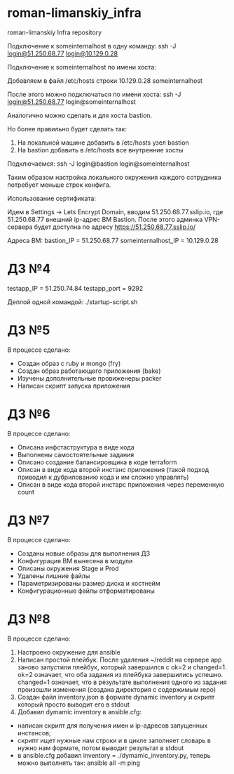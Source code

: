 # roman-limanskiy_infra
roman-limanskiy Infra repository

Подключение к someinternalhost в одну команду:
ssh -J login@51.250.68.77 login@10.129.0.28

Подключение к someinternalhost по имени хоста:

Добавляем в файл /etc/hosts строки
10.129.0.28     someinternalhost

После этого можно подключаться по имени хоста:
ssh -J login@51.250.68.77 login@someinternalhost

Аналогично можно сделать и для хоста bastion.

Но более правильно будет сделать так:
1. На локальной машине добавить в /etc/hosts узел bastion
2. На bastion добавить в /etc/hosts все внутренние хосты

Подключаемся:
ssh -J login@bastion login@someinternalhost

Таким образом настройка локального окружения каждого сотрудника потребует меньше строк конфига.

Использование сертификата:

Идем в Settings -> Lets Encrypt Domain, вводим 51.250.68.77.sslip.io, где 51.250.68.77 внешний ip-адрес ВМ Bastion.
После этого админка VPN-сервера будет доступна по адресу https://51.250.68.77.sslip.io/

Адреса ВМ:
bastion_IP = 51.250.68.77
someinternalhost_IP = 10.129.0.28

# ДЗ №4

testapp_IP = 51.250.74.84
testapp_port = 9292

Деплой одной командой:
./startup-script.sh

# ДЗ №5

В процессе сделано:

- Создан образ с ruby и mongo (fry)
- Создан образ работающего приложения (bake)
- Изучены дополнительные провиженеры packer
- Написан скрипт запуска приложения

# ДЗ №6

В процессе сделано:

- Описана инфстаструктура в виде кода
- Выполнены самостоятельные задания
- Описано создание балансировщика в коде terraform
- Описан в виде кода второй инстанс приложения (такой подход приводил к дубрилованию кода и им сложно управлять)
- Описан в виде кода второй инстарс приложения через переменную count

# ДЗ №7

В процессе сделано:

- Созданы новые образы для выполнения ДЗ
- Конфигурация ВМ вынесена в модули
- Описаны окружения Stage и Prod
- Удалены лишние файлы
- Параметризированы размер диска и хостнейм
- Конфигурационные файлы отформатированы

# ДЗ №8

В процессе сделано:

1. Настроено окружение для ansible
2. Написан простой плейбук. После удаления ~/reddit на сервере app заново запустили плейбук, который завершился с ok=2 и changed=1. ok=2 означает, что оба задания из плейбука завершились успешно. changed=1 означает, что в результате выполнения одного из задания произошли изменения (создана директория с содержимым repo)
3. Создан файл inventory.json в формате dynamic inventory и скрипт который просто выводит его в stdout
4. Добавил dymamic inventory в ansible.cfg:
 - написан скрипт для получения имен и ip-адресов запущенных инстансов;
 - скрипт ищет нужные нам строки и в цикле заполняет словарь в нужно нам формате, потом выводит результат в stdout
 - в ansible.cfg добавил inventory = ./dymamic_inventory.py, теперь можно выполнять так: ansible all -m ping
